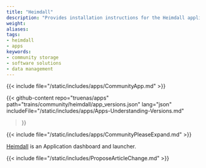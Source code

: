 ```yaml
---
title: "Heimdall"
description: "Provides installation instructions for the Heimdall application in TrueNAS."
weight: 
aliases:
tags:
- heimdall
- apps
keywords:
- community storage
- software solutions
- data management
---
```


{{< include file="/static/includes/apps/CommunityApp.md" >}}

{{< github-content 
    repo="truenas/apps"
    path="trains/community/heimdall/app_versions.json"
    lang="json"
	includeFile="/static/includes/apps/Apps-Understanding-Versions.md"
>}}

{{< include file="/static/includes/apps/CommunityPleaseExpand.md" >}}

<a href="https://heimdall.site">Heimdall</a> is an Application dashboard and launcher.

{{< include file="/static/includes/ProposeArticleChange.md" >}}
